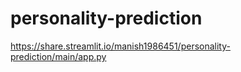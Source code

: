 # personality-prediction
https://share.streamlit.io/manish1986451/personality-prediction/main/app.py
